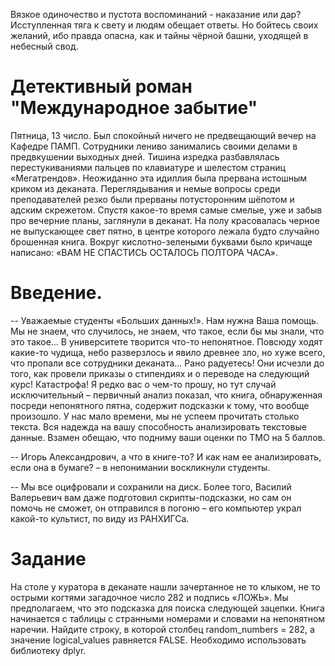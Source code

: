 Вязкое одиночество и пустота воспоминаний - наказание или дар? Исступленная тяга к свету и людям обещает ответы. Но бойтесь своих желаний, ибо правда опасна, как и тайны чёрной башни, уходящей в небесный свод.

# Детективный роман "Международное забытие"
Пятница, 13 число. Был спокойный ничего не предвещающий вечер на Кафедре ПАМП. Сотрудники лениво занимались своими делами в предвкушении выходных дней. Тишина изредка разбавлялась перестукиваниями пальцев по клавиатуре и шелестом страниц «Мегатрендов». Неожиданно эта идиллия была прервана истошным криком из деканата. Переглядывания и немые вопросы среди преподавателей резко были прерваны потусторонним шёпотом и адским скрежетом. Спустя какое-то время самые смелые, уже и забыв про вечерние планы, заглянули в деканат. На полу красовалась черное не выпускающее свет пятно, в центре которого лежала будто случайно брошенная книга. Вокруг кислотно-зелеными буквами было кричаще написано: «ВАМ НЕ СПАСТИСЬ ОСТАЛОСЬ ПОЛТОРА ЧАСА».

# Введение.
-- Уважаемые студенты «Больших данных!». Нам нужна Ваша помощь. Мы не знаем, что случилось, не знаем, что такое, если бы мы знали, что это такое… В университете творится что-то непонятное. Повсюду ходят какие-то чудища, небо разверзлось и явило древнее зло, но хуже всего, что пропали все сотрудники деканата… Рано радуетесь! Они исчезли до того, как провели приказы о стипендиях и о переводе на следующий курс! Катастрофа! Я редко вас о чем-то прошу, но тут случай исключительный – первичный анализ показал, что книга, обнаруженная посреди непонятного пятна, содержит подсказки к тому, что вообще произошло. У нас мало времени, мы не успеем прочитать столько текста. Вся надежда на вашу способность анализировать текстовые данные. Взамен обещаю, что подниму ваши оценки по ТМО на 5 баллов.<br />

-- Игорь Александрович, а что в книге-то? И как нам ее анализировать, если она в бумаге? – в непонимании воскликнули студенты.<br />

-- Мы все оцифровали и сохранили на диск. Более того, Василий Валерьевич вам даже подготовил скрипты-подсказки, но сам он помочь не сможет, он отправился в погоню – его компьютер украл какой-то культист, по виду из РАНХИГСа.<br />

# Задание
На столе у куратора в деканате нашли зачертанное не то клыком, не то острыми когтями загадочное число 282 и подпись «ЛОЖЬ». Мы предполагаем, что это подсказка для поиска следующей зацепки. Книга начинается с таблицы с странными номерами и словами на непонятном наречии. Найдите строку, в которой столбец random_numbers = 282, а значение logical_values равняется FALSE. Необходимо использовать библиотеку dplyr.
